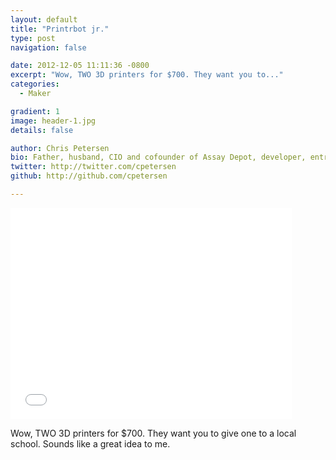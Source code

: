 ```yaml
---
layout: default
title: "Printrbot jr."
type: post
navigation: false

date: 2012-12-05 11:11:36 -0800
excerpt: "Wow, TWO 3D printers for $700. They want you to..."
categories:
  - Maker

gradient: 1
image: header-1.jpg
details: false

author: Chris Petersen
bio: Father, husband, CIO and cofounder of Assay Depot, developer, entrepreneur and technologist.
twitter: http://twitter.com/cpetersen
github: http://github.com/cpetersen

---
```


<iframe class="embedly-embed" src="//cdn.embedly.com/widgets/media.html?src=https%3A%2F%2Fwww.kickstarter.com%2Fprojects%2Fprintrbot%2Fprintrbot-jr-your-kids-first-3d-printer%2Fwidget%2Fvideo.html&url=https%3A%2F%2Fwww.kickstarter.com%2Fprojects%2Fprintrbot%2Fprintrbot-jr-your-kids-first-3d-printer&image=https%3A%2F%2Fksr-ugc.imgix.net%2Fprojects%2F387550%2Fphoto-original.JPG%3Fv%3D1397802598%26w%3D560%26h%3D420%26fit%3Dcrop%26auto%3Dformat%26q%3D92%26s%3D3ad703fac3d65b1891208489c0edea50&key=d815972c91e546edb5d2d02e509f8b1c&type=text%2Fhtml&schema=kickstarter" width="450" height="338" scrolling="no" frameborder="0" allowfullscreen></iframe>

Wow, TWO 3D printers for $700. They want you to give one to a local school. Sounds like a great idea to me.
